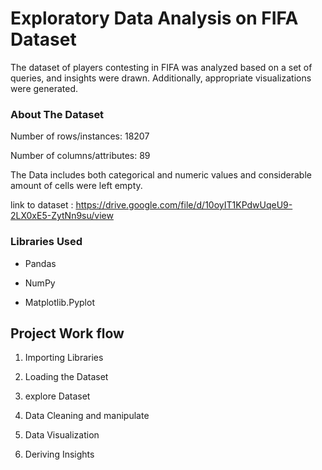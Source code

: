 # Exploratory Data Analysis on FIFA Dataset

The dataset of players contesting in FIFA was analyzed based on a set of queries, and insights were drawn. Additionally, appropriate visualizations were generated.

### About The Dataset

Number of rows/instances: 18207

Number of columns/attributes: 89

The Data includes both categorical and numeric values and considerable amount of cells were left empty.

link to dataset : https://drive.google.com/file/d/10oyIT1KPdwUqeU9-2LX0xE5-ZytNn9su/view

### Libraries Used

* Pandas

* NumPy

* Matplotlib.Pyplot



## Project Work flow

1. Importing Libraries

2. Loading the Dataset

3. explore Dataset

3. Data Cleaning and manipulate

4. Data Visualization

6. Deriving Insights

